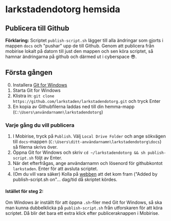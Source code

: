 # larkstadendotorg hemsida

## Publicera till Github

**Förklaring:** Scriptet `publish-script.sh` lägger till alla ändringar som gjorts i mappen `docs` och "pushar" upp de till Github. Genom att publicera från mobirise lokalt på datorn till just den mappen och sen köra scriptet, så hamnar ändringarna på github och därmed ut i cyberspace 😎.

## Första gången

0. Installera [Git for Windows](https://gitforwindows.org)
1. Starta Git for Windows
2. Klistra in: `git clone https://github.com/larkstaden/larkstadendotorg.git` och tryck Enter
3. En kopia av Githubfilerna laddas ned till din hemma-mapp (`C:\Users\användarnamn\larkstadendotorg`)

### Varje gång du vill publicera

1. I Mobirise, tryck på `Publish`. Välj `Local Drive Folder` och ange sökvägen till `docs`-mappen (`C:\Users\ditt-användarnamn\larkstadendotorg\docs`) så filerna skrivs över. 
2. Öppna Git for Windows och skriv `cd ~/larkstadendotorg && sh publish-script.sh` följt av Enter.
3. När det efterfrågas, ange användarnamn och lösenord för githubkontot `larkstaden`. Enter för att avsluta scriptet.
4. (Om du vill vara säker) Kolla på [webben](`https://github.com/larkstaden/larkstaden.github.io`) att det kom fram ("Added by publish-script.sh on"... dag/tid då skriptet kördes.

#### Istället för steg 2:
Om Windows är inställt för att öppna `.sh`-filer med Git for Windows, så ska man kunna dubbelklicka på `publish-script.sh` från utforskaren för att köra scriptet. Då blir det bara ett extra klick efter publiceraknappen i Mobirise.
